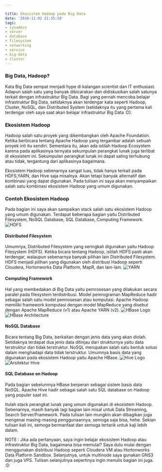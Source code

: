 ```yaml
---

title: Ekosistem Hadoop pada Big Data
date: '2016-11-02 21:35:58'
tags:
- sysadmin
- server
- database
- filesystem
- networking
- service
- big-data
- cluster
---
```


### Big Data, Hadoop?
Kata Big Data sempat menjadi hype di kalangan scientist dan IT enthusiast. Adapun salah satu yang banyak dibicarakan dan didiskusikan salah satunya terkait dengan infrastruktur Big Data. Bagi yang pernah mencoba belajar infrastruktur Big Data, setidaknya akan terdengar kata seperti Hadoop, Cluster, NoSQL, dan Distributed System (setidaknya itu yang pertama kali terdengar oleh saya saat akan belajar infrastruktur Big Data :D).

### Ekosistem Hadoop
Hadoop salah satu proyek yang dikembangkan oleh Apache Foundation. Ketika berbicara tentang Apache Hadoop yang tergambar adalah sebuah proyek inti itu sendiri. Sementara itu, akan ada istilah Hadoop Ecosystem karena pada aplikasinya ternyata sekumpulan perangkat lunak juga terlibat di ekosistem ini. Sekumpulan perangkat lunak ini dapat saling terhubung atau tidak, tergantung dari aplikasinya bagaimana.

Ekosistem Hadoop sebenarnya sangat luas, tidak hanya terkait pada HDFS,YARN, dan Hive saja misalnya. Akan tetapi banyak alternatif dan kombinasi yang dapat digunakan. Pada tulisan ini saya akan menyampaikan salah satu kombinasi ekosistem Hadoop yang umum digunakan.

### Contoh Ekosistem Hadoop
Pada bagian ini saya akan sampaikan stack salah satu ekosistem Hadoop yang umum digunakan. Terdapat beberapa bagian yaitu Distributed Filesystem, NoSQL Database, SQL Database, Computing Framework.
![HDFS](https://rizkidoank.sgp1.digitaloceanspaces.com/rizkidoank/images/2016/11/HDFS.PNG)
#### Distributed Filesystem
Umumnya, Distributed Filesystem yang seringkali digunakan yaitu Hadoop Filesystem (HDFS). Ketika bicara tentang Hadoop, istilah HDFS pasti akan terdengar, walaupun sebenarnya banyak pilihan lain Distributed Filesystem. HDFS menjadi pilihan yang digunakan oleh distribusi Hadoop seperti Cloudera, Hortonworks Data Platform, MapR, dan lain-lain.
![YARN](https://rizkidoank.sgp1.digitaloceanspaces.com/rizkidoank/images/2016/11/YARN.PNG)
#### Computing Framework
Hal yang membedakan di Big Data yaitu pemrosesan yang dilakukan secara paralel pada filesystem terdistribusi. Model pemrograman MapReduce hadir sebagai salah satu model pemrosesan atau komputasi. Apache Hadoop memiliki framework komputasi dengan model MapReduce yang disebut dengan Apache MapReduce (v1) atau Apache YARN (v2).
![HBase Logo](https://rizkidoank.sgp1.digitaloceanspaces.com/rizkidoank/images/2016/11/hbase_logo_with_orca_large.png)
![HBase Architecture](https://rizkidoank.sgp1.digitaloceanspaces.com/rizkidoank/images/2016/11/hbase-arch.PNG)
#### NoSQL Database
Bicara tentang Big Data, berkaitan dengan jenis data yang akan diolah. Setidaknya terdapat dua jenis data ditinjau dari strukturnya yaitu data terstruktur dan tidak terstruktur. NoSQL merupakan salah satu bentuk solusi dalam menghadapi data tidak terstruktur. Umumnya basis data yang digunakan pada ekosistem Hadoop yaitu Apache HBase.
![Hive Logo](https://rizkidoank.sgp1.digitaloceanspaces.com/rizkidoank/images/2016/11/hive.png)
![Arsitektur Hive](https://rizkidoank.sgp1.digitaloceanspaces.com/rizkidoank/images/2016/11/hive-arch.PNG)
#### SQL Database on Hadoop
Pada bagian sebelumnya HBase berperan sebagai sistem basis data NoSQL. Apache Hive hadir sebagai salah satu SQL database on Hadoop yang populer saat ini.

Itulah stack perangkat lunak yang umum digunakan di ekosistem Hadoop. Sebenarnya, masih banyak lagi bagian lain misal untuk Data Streaming, Search Server/Framework. Pada tulisan lain mungkin akan dibagikan juga mengenai masing-masing penggunaannya, semoga saja bisa, hehe. Sekian tulisan kali ini, semoga bermanfaat dan semoga tertarik untuk kaji lebih dalam.

NOTE : Jika ada pertanyaan, saya ingin belajar ekosistem Hadoop atau infrastruktur Big Data, bagaimana bisa memulai? Saya dulu mulai dengan menggunakan distribusi Hadoop seperti Cloudera VM atau Hortonworks Data Platform Sandbox. Selanjutnya, untuk multinode saya gunakan GNS3 dan juga VPS. Tulisan selanjutnya sepertinya ingin menulis bagian ini juga. :D